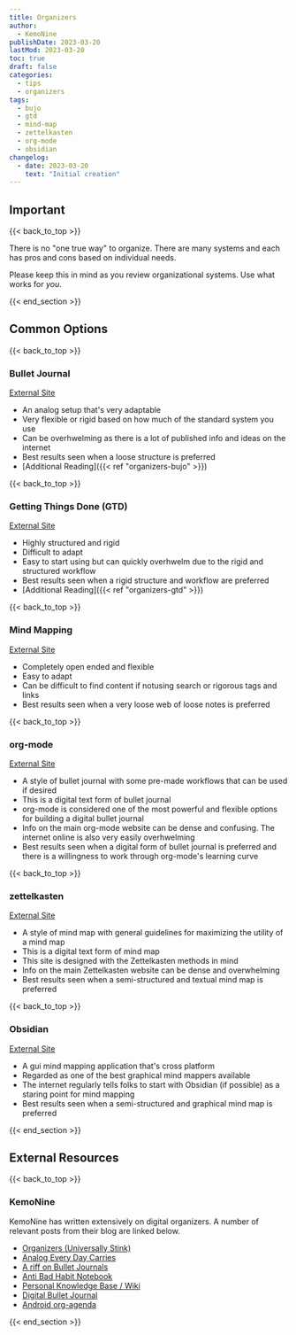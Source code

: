 ```yaml
---
title: Organizers
author: 
  - KemoNine
publishDate: 2023-03-20
lastMod: 2023-03-20
toc: true
draft: false
categories:
  - tips
  - organizers
tags:
  - bujo
  - gtd
  - mind-map
  - zettelkasten
  - org-mode
  - obsidian
changelog:
  - date: 2023-03-20
    text: "Initial creation"
---
```


## Important
{{< back_to_top >}}

There is no "one true way" to organize. There are many systems and each has pros and cons based on individual needs.

Please keep this in mind as you review organizational systems. Use what works for *you*.

{{< end_section >}}

## Common Options
{{< back_to_top >}}

### Bullet Journal

[External Site](https://bulletjournal.com/)

- An analog setup that's very adaptable
- Very flexible or rigid based on how much of the standard system you use
- Can be overhwelming as there is a lot of published info and ideas on the internet
- Best results seen when a loose structure is preferred
- [Additional Reading]({{< ref "organizers-bujo" >}})

{{< back_to_top >}}

### Getting Things Done (GTD)

[External Site](https://gettingthingsdone.com/)

- Highly structured and rigid
- Difficult to adapt
- Easy to start using but can quickly overhwelm due to the rigid and structured workflow
- Best results seen when a rigid structure and workflow are preferred
- [Additional Reading]({{< ref "organizers-gtd" >}})

{{< back_to_top >}}

### Mind Mapping

[External Site](https://en.wikipedia.org/wiki/Mind_map)

- Completely open ended and flexible
- Easy to adapt
- Can be difficult to find content if notusing search or rigorous tags and links
- Best results seen when a very loose web of loose notes is preferred

{{< back_to_top >}}

### org-mode

[External Site](https://orgmode.org/)

- A style of bullet journal with some pre-made workflows that can be used if desired
- This is a digital text form of bullet journal
- org-mode is considered one of the most powerful and flexible options for building a digital bullet journal
- Info on the main org-mode website can be dense and confusing. The internet online is also very easily overhwelming
- Best results seen when a digital form of bullet journal is preferred and there is a willingness to work through org-mode's learning curve

{{< back_to_top >}}

### zettelkasten

[External Site](https://zettelkasten.de/)

- A style of mind map with general guidelines for maximizing the utility of a mind map
- This is a digital text form of mind map
- This site is designed with the Zettelkasten methods in mind
- Info on the main Zettelkasten website can be dense and overwhelming
- Best results seen when a semi-structured and textual mind map is preferred

{{< back_to_top >}}

### Obsidian

[External Site](https://obsidian.md/)

- A gui mind mapping application that's cross platform
- Regarded as one of the best graphical mind mappers available
- The internet regularly tells folks to start with Obsidian (if possible) as a staring point for mind mapping
- Best results seen when a semi-structured and graphical mind map is preferred

{{< end_section >}}

## External Resources
{{< back_to_top >}}

### KemoNine

KemoNine has written extensively on digital organizers. A number of relevant posts from their blog are linked below.

- [Organizers (Universally Stink)](https://blog.kemonine.info/blog/2021-04-07-organizers-univesally-stink/)
- [Analog Every Day Carries](https://blog.kemonine.info/blog/2018-04-01-analog-every-day-carries/)
- [A riff on Bullet Journals](https://blog.kemonine.info/blog/2018-04-02-a-riff-on-bullet-journals/)
- [Anti Bad Habit Notebook](https://blog.kemonine.info/blog/2018-03-29-anti-bad-habit-notebook/)
- [Personal Knowledge Base / Wiki](https://blog.kemonine.info/blog/2022-10-27-personal-knowledge-base-wiki/)
- [Digital Bullet Journal](https://blog.kemonine.info/blog/2022-11-03-digital-bullet-journal/)
- [Android org-agenda](https://blog.kemonine.info/blog/2023-02-17-android-org-agenda/)

{{< end_section >}}
